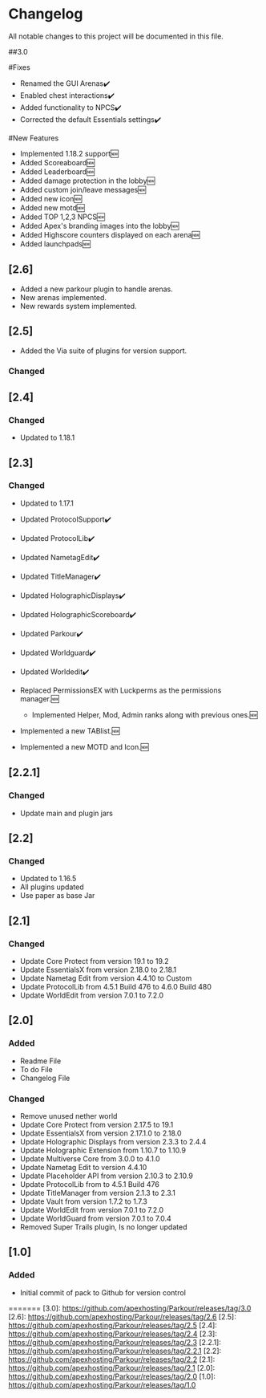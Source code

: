 # Changelog
All notable changes to this project will be documented in this file.

##3.0

#Fixes

- Renamed the GUI Arenas✔️
- Enabled chest interactions✔️
- Added functionality to NPCS✔️
- Corrected the default Essentials settings✔️

#New Features

- Implemented 1.18.2 support🆕
- Added Scoreaboard🆕
- Added Leaderboard🆕
- Added damage protection in the lobby🆕
- Added custom join/leave messages🆕
- Added new icon🆕
- Added new motd🆕
- Added TOP 1,2,3 NPCS🆕
- Added Apex's branding images into the lobby🆕
- Added Highscore counters displayed on each arena🆕
- Added launchpads🆕

## [2.6]

- Added a new parkour plugin to handle arenas.
- New arenas implemented.
- New rewards system implemented. 

## [2.5]
- Added the Via suite of plugins for version support.

### Changed

## [2.4]

### Changed
- Updated to 1.18.1

## [2.3]

### Changed
- Updated to 1.17.1
- Updated ProtocolSupport✔️
- Updated ProtocolLib✔️
- Updated NametagEdit✔️
- Updated TitleManager✔️
- Updated HolographicDisplays✔️
- Updated HolographicScoreboard✔️
- Updated Parkour✔️
- Updated Worldguard✔️
- Updated Worldedit✔️
- Replaced PermissionsEX with Luckperms as the permissions manager.🆕

  - Implemented Helper, Mod, Admin ranks along with previous ones.🆕

- Implemented a new TABlist.🆕

- Implemented a new MOTD and Icon.🆕

## [2.2.1]

### Changed
- Update main and plugin jars

## [2.2]

### Changed
- Updated to 1.16.5 
- All plugins updated 
- Use paper as base Jar

## [2.1]

### Changed
- Update Core Protect from version 19.1 to 19.2
- Update EssentialsX from version 2.18.0 to 2.18.1
- Update Nametag Edit from version 4.4.10 to Custom
- Update ProtocolLib from 4.5.1 Build 476 to 4.6.0 Build 480
- Update WorldEdit from version 7.0.1 to 7.2.0

## [2.0]

### Added
- Readme File
- To do File
- Changelog File

### Changed
- Remove unused nether world
- Update Core Protect from version 2.17.5 to 19.1
- Update EssentialsX from version 2.17.1.0 to 2.18.0
- Update Holographic Displays from version 2.3.3 to 2.4.4
- Update Holographic Extension from 1.10.7 to 1.10.9
- Update Multiverse Core from 3.0.0 to 4.1.0
- Update Nametag Edit to version 4.4.10
- Update Placeholder API from version 2.10.3 to 2.10.9
- Update ProtocolLib from to 4.5.1 Build 476
- Update TitleManager from version 2.1.3 to 2.3.1
- Update Vault from version 1.7.2 to 1.7.3
- Update WorldEdit from version 7.0.1 to 7.2.0
- Update WorldGuard from version 7.0.1 to 7.0.4
- Removed Super Trails plugin, Is no longer updated

## [1.0]

### Added
- Initial commit of pack to Github for version control

=======
[3.0]: https://github.com/apexhosting/Parkour/releases/tag/3.0
[2.6]: https://github.com/apexhosting/Parkour/releases/tag/2.6
[2.5]: https://github.com/apexhosting/Parkour/releases/tag/2.5
[2.4]: https://github.com/apexhosting/Parkour/releases/tag/2.4
[2.3]: https://github.com/apexhosting/Parkour/releases/tag/2.3
[2.2.1]: https://github.com/apexhosting/Parkour/releases/tag/2.2.1
[2.2]: https://github.com/apexhosting/Parkour/releases/tag/2.2
[2.1]: https://github.com/apexhosting/Parkour/releases/tag/2.1
[2.0]: https://github.com/apexhosting/Parkour/releases/tag/2.0
[1.0]: https://github.com/apexhosting/Parkour/releases/tag/1.0